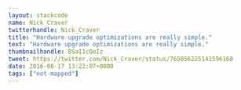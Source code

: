 ```yaml
---
layout: stackcode
name: Nick Craver
twitterhandle: Nick_Craver
title: "Hardware upgrade optimizations are really simple."
text: "Hardware upgrade optimizations are really simple."
thumbnailhandle: BSaI1cQoIz
tweet: https://twitter.com/Nick_Craver/status/765856225141596160
date: 2016-08-17 13:22:07+0000
tags: ["not-mapped"]
---
```

